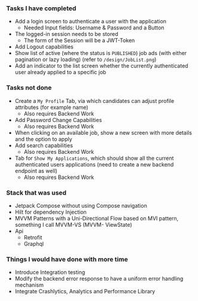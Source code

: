 ### Tasks I have completed

- Add a login screen to authenticate a user with the application
  - Needed Input fields: Username & Password and a Button
- The logged-in session needs to be stored
  - The form of the Session will be a JWT-Token
- Add Logout capabilities
- Show list of active (where the status is `PUBLISHED`) job ads (with either pagination or lazy loading) (refer to `/design/JobList.png`)
- Add an indicator to the list screen whether the currently authenticated user already applied to a specific job

### Tasks not done

- Create a `My Profile` Tab, via which candidates can adjust profile attributes (for example name)
  - Also requires Backend Work
- Add Password Change Capabilities
  - Also requires Backend Work
- When clicking on an available job, show a new screen with more details and the option to apply
- Add search capabilities
  - Also requires Backend Work
- Tab for `Show My Applications`, which should show all the current authenticated users applications (need to create a new backend endpoint as well)
  - Also requires Backend Work

### Stack that was used

- Jetpack Compose without using Compose navigation
- Hilt for dependency Injection
- MVVM Patterns with a Uni-Directional Flow based on MVI pattern, something I call MVVM-VS (MVVM- ViewState)
- Api
  - Retrofit
  - Graphql

### Things I would have done with more time

- Introduce Integration testing
- Modify the backend error response to have a uniform error handling mechanism
- Integrate Crashlytics, Analytics and Performance Library
